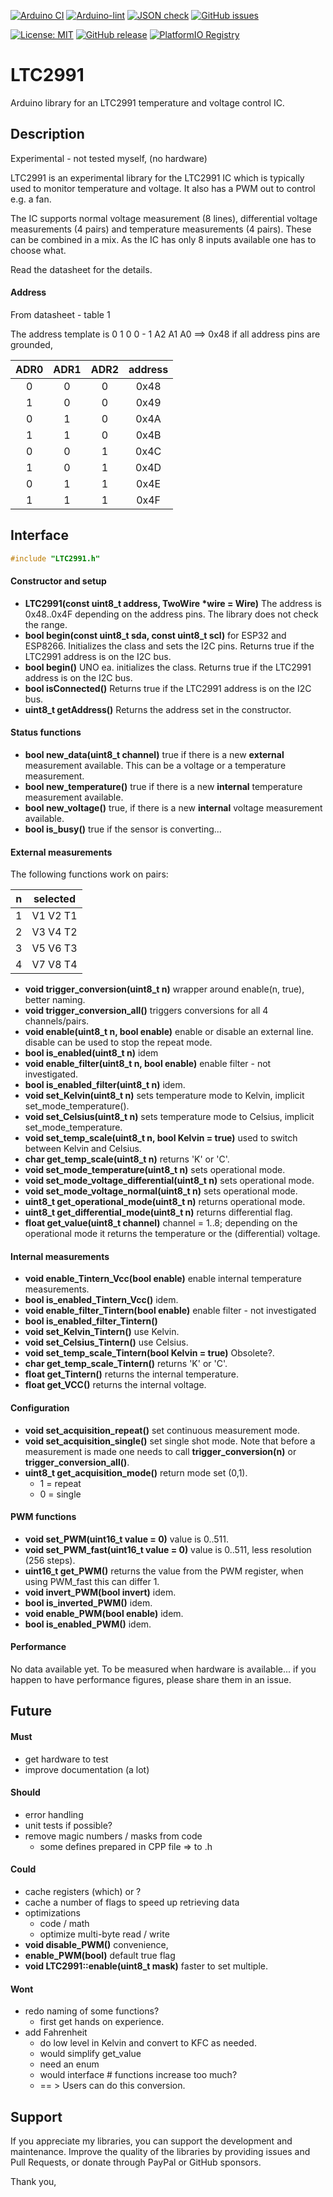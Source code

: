 
[![Arduino CI](https://github.com/RobTillaart/LTC2991/workflows/Arduino%20CI/badge.svg)](https://github.com/marketplace/actions/arduino_ci)
[![Arduino-lint](https://github.com/RobTillaart/LTC2991/actions/workflows/arduino-lint.yml/badge.svg)](https://github.com/RobTillaart/LTC2991/actions/workflows/arduino-lint.yml)
[![JSON check](https://github.com/RobTillaart/LTC2991/actions/workflows/jsoncheck.yml/badge.svg)](https://github.com/RobTillaart/LTC2991/actions/workflows/jsoncheck.yml)
[![GitHub issues](https://img.shields.io/github/issues/RobTillaart/LTC2991.svg)](https://github.com/RobTillaart/LTC2991/issues)

[![License: MIT](https://img.shields.io/badge/license-MIT-green.svg)](https://github.com/RobTillaart/LTC2991/blob/master/LICENSE)
[![GitHub release](https://img.shields.io/github/release/RobTillaart/LTC2991.svg?maxAge=3600)](https://github.com/RobTillaart/LTC2991/releases)
[![PlatformIO Registry](https://badges.registry.platformio.org/packages/robtillaart/library/LTC2991.svg)](https://registry.platformio.org/libraries/robtillaart/LTC2991)


# LTC2991

Arduino library for an LTC2991 temperature and voltage control IC.


## Description

Experimental - not tested myself, (no hardware)

LTC2991 is an experimental library for the LTC2991 IC which is typically used
to monitor temperature and voltage. It also has a PWM out to control e.g. a fan.

The IC supports normal voltage measurement (8 lines), differential voltage
measurements (4 pairs) and temperature measurements (4 pairs).
These can be combined in a mix.
As the IC has only 8 inputs available one has to choose what.

Read the datasheet for the details.


#### Address

From datasheet - table 1

The address template is   0  1  0  0  - 1 A2 A1 A0  ==>  0x48 if all address pins are grounded,

|  ADR0  |  ADR1  |  ADR2  |  address  |
|:------:|:------:|:------:|:---------:|
|   0    |    0   |    0   |    0x48   |
|   1    |    0   |    0   |    0x49   |
|   0    |    1   |    0   |    0x4A   |
|   1    |    1   |    0   |    0x4B   |
|   0    |    0   |    1   |    0x4C   |
|   1    |    0   |    1   |    0x4D   |
|   0    |    1   |    1   |    0x4E   |
|   1    |    1   |    1   |    0x4F   |


## Interface

```cpp
#include "LTC2991.h"
```

#### Constructor and setup

- **LTC2991(const uint8_t address, TwoWire \*wire = Wire)**
The address is 0x48..0x4F depending on the address pins.
The library does not check the range.
- **bool begin(const uint8_t sda, const uint8_t scl)** for ESP32 and ESP8266.
Initializes the class and sets the I2C pins.
Returns true if the LTC2991 address is on the I2C bus.
- **bool begin()** UNO ea. initializes the class.
Returns true if the LTC2991 address is on the I2C bus.
- **bool isConnected()** Returns true if the LTC2991 address is on the I2C bus.
- **uint8_t getAddress()** Returns the address set in the constructor.


#### Status functions

- **bool new_data(uint8_t channel)** true if there is a new **external** measurement available.
This can be a voltage or a temperature measurement.
- **bool new_temperature()** true if there is a new **internal** temperature measurement available.
- **bool new_voltage()** true, if there is a new **internal** voltage measurement available.
- **bool is_busy()** true if the sensor is converting...


#### External measurements

The following functions work on pairs:

|  n  |   selected   |
|:---:|:------------:|
|  1  |  V1  V2  T1  |
|  2  |  V3  V4  T2  |
|  3  |  V5  V6  T3  |
|  4  |  V7  V8  T4  |


- **void trigger_conversion(uint8_t n)** wrapper around enable(n, true), better naming.
- **void trigger_conversion_all()** triggers conversions for all 4 channels/pairs.
- **void enable(uint8_t n, bool enable)** enable or disable an external line.
disable can be used to stop the repeat mode.
- **bool is_enabled(uint8_t n)** idem
- **void enable_filter(uint8_t n, bool enable)** enable filter - not investigated.
- **bool is_enabled_filter(uint8_t n)** idem.
- **void set_Kelvin(uint8_t n)** sets temperature mode to Kelvin,
implicit set_mode_temperature().
- **void set_Celsius(uint8_t n)** sets temperature mode to Celsius,
implicit set_mode_temperature.
- **void set_temp_scale(uint8_t n, bool Kelvin = true)** used to switch between Kelvin and Celsius.
- **char get_temp_scale(uint8_t n)** returns 'K' or 'C'.
- **void set_mode_temperature(uint8_t n)** sets operational mode.
- **void set_mode_voltage_differential(uint8_t n)** sets operational mode.
- **void set_mode_voltage_normal(uint8_t n)** sets operational mode.
- **uint8_t get_operational_mode(uint8_t n)** returns operational mode.
- **uint8_t get_differential_mode(uint8_t n)** returns differential flag.
- **float get_value(uint8_t channel)** channel = 1..8;
depending on the operational mode it returns the temperature or the
(differential) voltage.


#### Internal measurements

- **void enable_Tintern_Vcc(bool enable)** enable internal temperature measurements.
- **bool is_enabled_Tintern_Vcc()** idem.
- **void enable_filter_Tintern(bool enable)** enable filter - not investigated
- **bool is_enabled_filter_Tintern()**
- **void set_Kelvin_Tintern()** use Kelvin.
- **void set_Celsius_Tintern()** use Celsius.
- **void set_temp_scale_Tintern(bool Kelvin = true)** Obsolete?.
- **char get_temp_scale_Tintern()** returns 'K' or 'C'.
- **float get_Tintern()** returns the internal temperature.
- **float get_VCC()** returns the internal voltage.


#### Configuration

- **void set_acquisition_repeat()** set continuous measurement mode.
- **void set_acquisition_single()** set single shot mode.
Note that before a measurement is made one needs to call **trigger_conversion(n)**
or **trigger_conversion_all()**.
- **uint8_t get_acquisition_mode()** return mode set (0,1).
  - 1 = repeat
  - 0 = single


#### PWM functions

- **void set_PWM(uint16_t value = 0)** value is 0..511.
- **void set_PWM_fast(uint16_t value = 0)** value is 0..511, less resolution (256 steps).
- **uint16_t get_PWM()** returns the value from the PWM register, when using PWM_fast this can differ 1.
- **void invert_PWM(bool invert)** idem.
- **bool is_inverted_PWM()** idem.
- **void enable_PWM(bool enable)** idem.
- **bool is_enabled_PWM()** idem.


#### Performance

No data available yet.
To be measured when hardware is available...
if you happen to have performance figures, please share them in an issue.


## Future

#### Must

- get hardware to test
- improve documentation (a lot)


#### Should

- error handling
- unit tests if possible?
- remove magic numbers / masks from code
  - some defines prepared in CPP file => to .h


#### Could

- cache registers (which) or ?
- cache a number of flags to speed up retrieving data
- optimizations
  - code / math
  - optimize multi-byte read / write
- **void disable_PWM()** convenience, 
- **enable_PWM(bool)** default true flag
- **void LTC2991::enable(uint8_t mask)** faster to set multiple.


#### Wont

- redo naming of some functions?
  - first get hands on experience.
- add Fahrenheit
  - do low level in Kelvin and convert to KFC as needed.
  - would simplify get_value
  - need an enum
  - would interface # functions increase too much?
  - == > Users can do this conversion.


## Support

If you appreciate my libraries, you can support the development and maintenance.
Improve the quality of the libraries by providing issues and Pull Requests, or
donate through PayPal or GitHub sponsors.

Thank you,

